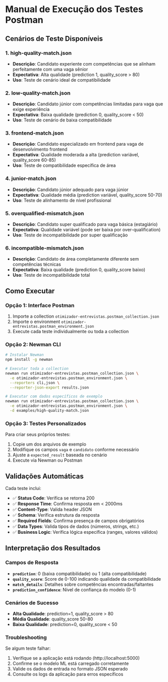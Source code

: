 # Manual de Execução dos Testes Postman

## Cenários de Teste Disponíveis

### 1. **high-quality-match.json**
- **Descrição**: Candidato experiente com competências que se alinham perfeitamente com uma vaga sênior
- **Expectativa**: Alta qualidade (prediction 1, quality_score > 80)
- **Uso**: Teste de cenário ideal de compatibilidade

### 2. **low-quality-match.json**
- **Descrição**: Candidato júnior com competências limitadas para vaga que exige experiência
- **Expectativa**: Baixa qualidade (prediction 0, quality_score < 50)
- **Uso**: Teste de cenário de baixa compatibilidade

### 3. **frontend-match.json**
- **Descrição**: Candidato especializado em frontend para vaga de desenvolvimento frontend
- **Expectativa**: Qualidade moderada a alta (prediction variável, quality_score 60-85)
- **Uso**: Teste de compatibilidade específica de área

### 4. **junior-match.json**
- **Descrição**: Candidato júnior adequado para vaga júnior
- **Expectativa**: Qualidade média (prediction variável, quality_score 50-70)
- **Uso**: Teste de alinhamento de nível profissional

### 5. **overqualified-mismatch.json**
- **Descrição**: Candidato super qualificado para vaga básica (estagiário)
- **Expectativa**: Qualidade variável (pode ser baixa por over-qualification)
- **Uso**: Teste de incompatibilidade por super qualificação

### 6. **incompatible-mismatch.json**
- **Descrição**: Candidato de área completamente diferente sem competências técnicas
- **Expectativa**: Baixa qualidade (prediction 0, quality_score baixo)
- **Uso**: Teste de incompatibilidade total

## Como Executar

### Opção 1: Interface Postman
1. Importe a collection `otimizador-entrevistas.postman_collection.json`
2. Importe o environment `otimizador-entrevistas.postman_environment.json`
3. Execute cada teste individualmente ou toda a collection

### Opção 2: Newman CLI
```bash
# Instalar Newman
npm install -g newman

# Executar toda a collection
newman run otimizador-entrevistas.postman_collection.json \
  -e otimizador-entrevistas.postman_environment.json \
  --reporters cli,json \
  --reporter-json-export results.json

# Executar com dados específicos de exemplo
newman run otimizador-entrevistas.postman_collection.json \
  -e otimizador-entrevistas.postman_environment.json \
  -d examples/high-quality-match.json
```

### Opção 3: Testes Personalizados
Para criar seus próprios testes:

1. Copie um dos arquivos de exemplo
2. Modifique os campos `vaga` e `candidato` conforme necessário
3. Ajuste a `expected_result` baseada no cenário
4. Execute via Newman ou Postman

## Validações Automáticas

Cada teste inclui:
- ✅ **Status Code**: Verifica se retorna 200
- ✅ **Response Time**: Confirma resposta em < 2000ms
- ✅ **Content-Type**: Valida header JSON
- ✅ **Schema**: Verifica estrutura da resposta
- ✅ **Required Fields**: Confirma presença de campos obrigatórios
- ✅ **Data Types**: Valida tipos de dados (números, strings, etc.)
- ✅ **Business Logic**: Verifica lógica específica (ranges, valores válidos)

## Interpretação dos Resultados

### Campos de Resposta
- **`prediction`**: 0 (baixa compatibilidade) ou 1 (alta compatibilidade)
- **`quality_score`**: Score de 0-100 indicando qualidade da compatibilidade
- **`match_details`**: Detalhes sobre competências encontradas/faltantes
- **`prediction_confidence`**: Nível de confiança do modelo (0-1)

### Cenários de Sucesso
- **Alta Qualidade**: prediction=1, quality_score > 80
- **Média Qualidade**: quality_score 50-80
- **Baixa Qualidade**: prediction=0, quality_score < 50

### Troubleshooting
Se algum teste falhar:
1. Verifique se a aplicação está rodando (http://localhost:5000)
2. Confirme se o modelo ML está carregado corretamente
3. Valide os dados de entrada no formato JSON esperado
4. Consulte os logs da aplicação para erros específicos

